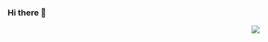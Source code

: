 ### Hi there 👋





<img align="right" src="https://github-readme-stats.vercel.app/api?username=ZonzeeLi&show_icons=true&include_all_commits=true&bg_color=dbedff，ffeddb&title_color=fff&text_color=fff">

<!--
**ZonzeeLi/ZonzeeLi** is a ✨ _special_ ✨ repository because its `README.md` (this file) appears on your GitHub profile.

Here are some ideas to get you started:

- 🔭 I’m currently working on ...
- 🌱 I’m currently learning ...
- 👯 I’m looking to collaborate on ...
- 🤔 I’m looking for help with ...
- 💬 Ask me about ...
- 📫 How to reach me: ...
- 😄 Pronouns: ...
- ⚡ Fun fact: ...
-->
